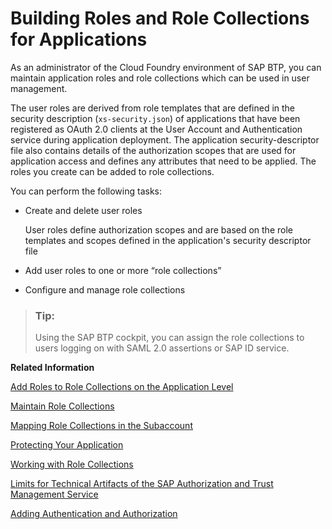 <!-- loioeaa6a26291914b348e875a00b6beb729 -->

# Building Roles and Role Collections for Applications

As an administrator of the Cloud Foundry environment of SAP BTP, you can maintain application roles and role collections which can be used in user management.

The user roles are derived from role templates that are defined in the security description \(`xs-security.json`\) of applications that have been registered as OAuth 2.0 clients at the User Account and Authentication service during application deployment. The application security-descriptor file also contains details of the authorization scopes that are used for application access and defines any attributes that need to be applied. The roles you create can be added to role collections.

You can perform the following tasks:

-   Create and delete user roles

    User roles define authorization scopes and are based on the role templates and scopes defined in the application's security descriptor file

-   Add user roles to one or more “role collections”
-   Configure and manage role collections

> ### Tip:  
> Using the SAP BTP cockpit, you can assign the role collections to users logging on with SAML 2.0 assertions or SAP ID service.

**Related Information**  


[Add Roles to Role Collections on the Application Level](add-roles-to-role-collections-on-the-application-level-7596a0b.md "Roles are used to define the type of access granted to an application.")

[Maintain Role Collections](maintain-role-collections-d5f1612.md "Role collections group together different roles that can be applied to the application users.")

[Mapping Role Collections in the Subaccount](mapping-role-collections-in-the-subaccount-9e1bf57.md "You've arranged roles in role collections, and now want to assign or map these role collections to business users.")

[Protecting Your Application](../30-development/protecting-your-application-7c5c565.md "Developers create authorization information for business users in their environment; this information is deployed in an application and made available to administrators who complete the authorization setup and assign the authorizations to business users.")

[Working with Role Collections](working-with-role-collections-393ea0b.md "You can manage role collections by creating new ones from scratch or by copying an existing one and editing it. You can add or remove roles. You can also add or remove users or user groups to the role collections. This is the assignment or unassignment action. You can drill down all the way to the role definition or to the individual role, user, and user group, and make changes there.")

[Limits for Technical Artifacts of the SAP Authorization and Trust Management Service](../60-security/limits-for-technical-artifacts-of-the-sap-authorization-and-trust-management-service-6d3ef52.md "To improve the resiliency of the SAP Authorization and Trust Management service, we have introduced limitations on technical artifacts of the service.")

[Adding Authentication and Authorization](../30-development/adding-authentication-and-authorization-419ae2e.md "Developers create authorization information for business users in their environment and deploy this information in an application. They make this available to administrators, who complete the authorization setup and assign the authorizations to business users.")

